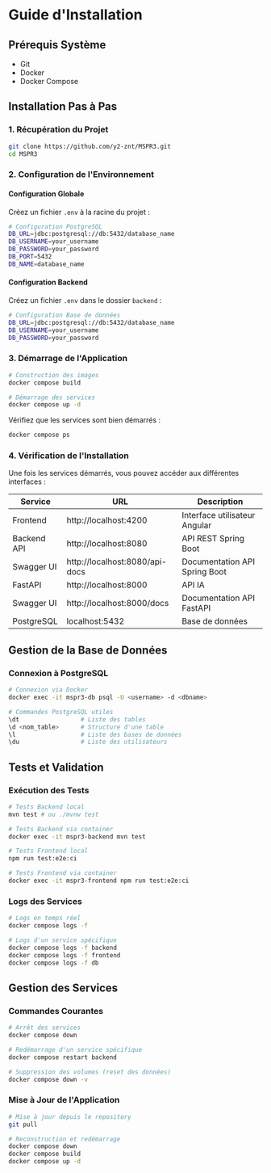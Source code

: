 # Guide d'Installation

## Prérequis Système

- Git
- Docker
- Docker Compose

## Installation Pas à Pas

### 1. Récupération du Projet

```bash
git clone https://github.com/y2-znt/MSPR3.git
cd MSPR3
```

### 2. Configuration de l'Environnement

#### Configuration Globale

Créez un fichier `.env` à la racine du projet :

```bash
# Configuration PostgreSQL
DB_URL=jdbc:postgresql://db:5432/database_name
DB_USERNAME=your_username
DB_PASSWORD=your_password
DB_PORT=5432
DB_NAME=database_name
```

#### Configuration Backend

Créez un fichier `.env` dans le dossier `backend` :

```bash
# Configuration Base de données
DB_URL=jdbc:postgresql://db:5432/database_name
DB_USERNAME=your_username
DB_PASSWORD=your_password
```

### 3. Démarrage de l'Application

```bash
# Construction des images
docker compose build

# Démarrage des services
docker compose up -d
```

Vérifiez que les services sont bien démarrés :

```bash
docker compose ps
```

### 4. Vérification de l'Installation

Une fois les services démarrés, vous pouvez accéder aux différentes interfaces :

| Service     | URL                            | Description                   |
| ----------- | ------------------------------ | ----------------------------- |
| Frontend    | http://localhost:4200          | Interface utilisateur Angular |
| Backend API | http://localhost:8080          | API REST Spring Boot          |
| Swagger UI  | http://localhost:8080/api-docs | Documentation API Spring Boot |
| FastAPI     | http://localhost:8000          | API IA                        |
| Swagger UI  | http://localhost:8000/docs     | Documentation API FastAPI     |
| PostgreSQL  | localhost:5432                 | Base de données               |

## Gestion de la Base de Données

### Connexion à PostgreSQL

```bash
# Connexion via Docker
docker exec -it mspr3-db psql -U <username> -d <dbname>

# Commandes PostgreSQL utiles
\dt                 # Liste des tables
\d <nom_table>      # Structure d'une table
\l                  # Liste des bases de données
\du                 # Liste des utilisateurs
```

## Tests et Validation

### Exécution des Tests

```bash
# Tests Backend local
mvn test # ou ./mvnw test

# Tests Backend via container
docker exec -it mspr3-backend mvn test

# Tests Frontend local
npm run test:e2e:ci

# Tests Frontend via container
docker exec -it mspr3-frontend npm run test:e2e:ci
```

### Logs des Services

```bash
# Logs en temps réel
docker compose logs -f

# Logs d'un service spécifique
docker compose logs -f backend
docker compose logs -f frontend
docker compose logs -f db
```

## Gestion des Services

### Commandes Courantes

```bash
# Arrêt des services
docker compose down

# Redémarrage d'un service spécifique
docker compose restart backend

# Suppression des volumes (reset des données)
docker compose down -v
```

### Mise à Jour de l'Application

```bash
# Mise à jour depuis le repository
git pull

# Reconstruction et redémarrage
docker compose down
docker compose build
docker compose up -d
```
